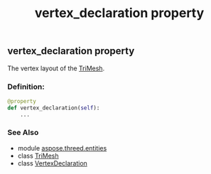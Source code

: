 ﻿---
title: vertex_declaration property
second_title: Aspose.3D for Python via .NET API References
description: 
type: docs
weight: 370
url: /python-net/aspose.threed.entities/trimesh/vertex_declaration/
is_root: false
---

## vertex_declaration property


The vertex layout of the [TriMesh](/3d/python-net/aspose.threed.entities/trimesh).
### Definition:
```python
@property
def vertex_declaration(self):
    ...
```

### See Also
* module [aspose.threed.entities](../../)
* class [TriMesh](/3d/python-net/aspose.threed.entities/trimesh)
* class [VertexDeclaration](/3d/python-net/aspose.threed.utilities/vertexdeclaration)
